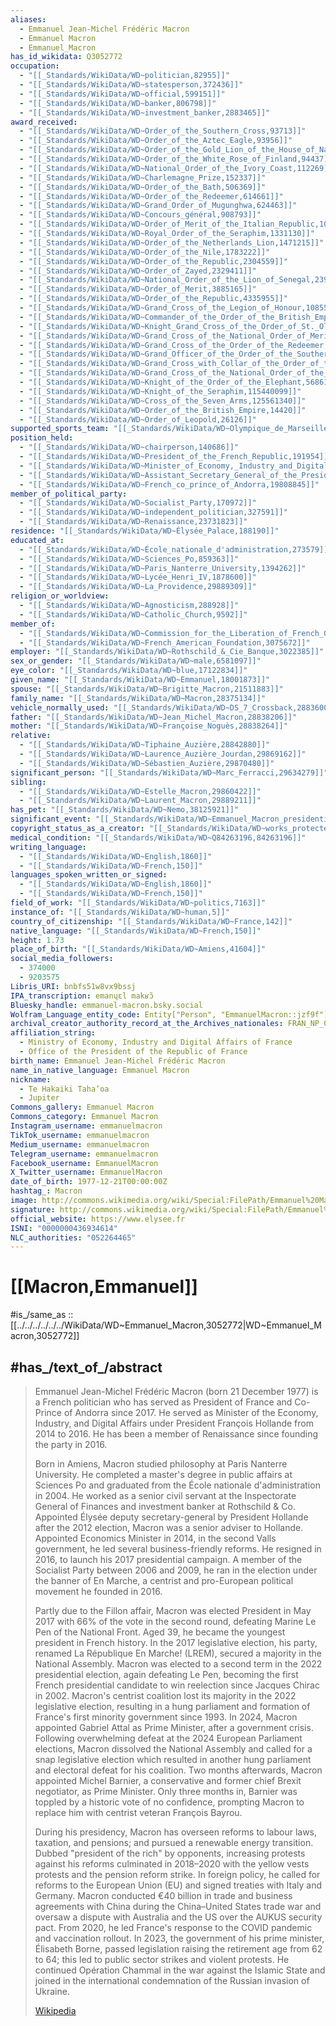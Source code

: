 ```yaml
---
aliases:
  - Emmanuel Jean-Michel Frédéric Macron
  - Emmanuel Macron
  - Emmanuel_Macron
has_id_wikidata: Q3052772
occupation:
  - "[[_Standards/WikiData/WD~politician,82955]]"
  - "[[_Standards/WikiData/WD~statesperson,372436]]"
  - "[[_Standards/WikiData/WD~official,599151]]"
  - "[[_Standards/WikiData/WD~banker,806798]]"
  - "[[_Standards/WikiData/WD~investment_banker,2883465]]"
award_received:
  - "[[_Standards/WikiData/WD~Order_of_the_Southern_Cross,93713]]"
  - "[[_Standards/WikiData/WD~Order_of_the_Aztec_Eagle,93956]]"
  - "[[_Standards/WikiData/WD~Order_of_the_Gold_Lion_of_the_House_of_Nassau,93976]]"
  - "[[_Standards/WikiData/WD~Order_of_the_White_Rose_of_Finland,94437]]"
  - "[[_Standards/WikiData/WD~National_Order_of_the_Ivory_Coast,112269]]"
  - "[[_Standards/WikiData/WD~Charlemagne_Prize,152337]]"
  - "[[_Standards/WikiData/WD~Order_of_the_Bath,506369]]"
  - "[[_Standards/WikiData/WD~Order_of_the_Redeemer,614661]]"
  - "[[_Standards/WikiData/WD~Grand_Order_of_Mugunghwa,624463]]"
  - "[[_Standards/WikiData/WD~Concours_général,908793]]"
  - "[[_Standards/WikiData/WD~Order_of_Merit_of_the_Italian_Republic,1059569]]"
  - "[[_Standards/WikiData/WD~Royal_Order_of_the_Seraphim,1331130]]"
  - "[[_Standards/WikiData/WD~Order_of_the_Netherlands_Lion,1471215]]"
  - "[[_Standards/WikiData/WD~Order_of_the_Nile,1783222]]"
  - "[[_Standards/WikiData/WD~Order_of_the_Republic,2304559]]"
  - "[[_Standards/WikiData/WD~Order_of_Zayed,2329411]]"
  - "[[_Standards/WikiData/WD~National_Order_of_the_Lion_of_Senegal,2399188]]"
  - "[[_Standards/WikiData/WD~Order_of_Merit,3885165]]"
  - "[[_Standards/WikiData/WD~Order_of_the_Republic,4335955]]"
  - "[[_Standards/WikiData/WD~Grand_Cross_of_the_Legion_of_Honour,10855226]]"
  - "[[_Standards/WikiData/WD~Commander_of_the_Order_of_the_British_Empire,12201477]]"
  - "[[_Standards/WikiData/WD~Knight_Grand_Cross_of_the_Order_of_St._Olav,13377518]]"
  - "[[_Standards/WikiData/WD~Grand_Cross_of_the_National_Order_of_Merit,13422143]]"
  - "[[_Standards/WikiData/WD~Grand_Cross_of_the_Order_of_the_Redeemer,21450802]]"
  - "[[_Standards/WikiData/WD~Grand_Officer_of_the_Order_of_the_Southern_Cross,22058252]]"
  - "[[_Standards/WikiData/WD~Grand_Cross_with_Collar_of_the_Order_of_the_White_Rose_of_Finland,23769799]]"
  - "[[_Standards/WikiData/WD~Grand_Cross_of_the_National_Order_of_the_Lion,26242431]]"
  - "[[_Standards/WikiData/WD~Knight_of_the_Order_of_the_Elephant,56861795]]"
  - "[[_Standards/WikiData/WD~Knight_of_the_Seraphim,115440099]]"
  - "[[_Standards/WikiData/WD~Cross_of_the_Seven_Arms,125561340]]"
  - "[[_Standards/WikiData/WD~Order_of_the_British_Empire,14420]]"
  - "[[_Standards/WikiData/WD~Order_of_Leopold,26126]]"
supported_sports_team: "[[_Standards/WikiData/WD~Olympique_de_Marseille,132885]]"
position_held:
  - "[[_Standards/WikiData/WD~chairperson,140686]]"
  - "[[_Standards/WikiData/WD~President_of_the_French_Republic,191954]]"
  - "[[_Standards/WikiData/WD~Minister_of_Economy,_Industry_and_Digital,17618126]]"
  - "[[_Standards/WikiData/WD~Assistant_Secretary_General_of_the_Presidency_of_the_French_Republic,17618189]]"
  - "[[_Standards/WikiData/WD~French_co_prince_of_Andorra,19808845]]"
member_of_political_party:
  - "[[_Standards/WikiData/WD~Socialist_Party,170972]]"
  - "[[_Standards/WikiData/WD~independent_politician,327591]]"
  - "[[_Standards/WikiData/WD~Renaissance,23731823]]"
residence: "[[_Standards/WikiData/WD~Élysée_Palace,188190]]"
educated_at:
  - "[[_Standards/WikiData/WD~École_nationale_d'administration,273579]]"
  - "[[_Standards/WikiData/WD~Sciences_Po,859363]]"
  - "[[_Standards/WikiData/WD~Paris_Nanterre_University,1394262]]"
  - "[[_Standards/WikiData/WD~Lycée_Henri_IV,1878600]]"
  - "[[_Standards/WikiData/WD~La_Providence,29889309]]"
religion_or_worldview:
  - "[[_Standards/WikiData/WD~Agnosticism,288928]]"
  - "[[_Standards/WikiData/WD~Catholic_Church,9592]]"
member_of:
  - "[[_Standards/WikiData/WD~Commission_for_the_Liberation_of_French_Growth,2986712]]"
  - "[[_Standards/WikiData/WD~French_American_Foundation,3075672]]"
employer: "[[_Standards/WikiData/WD~Rothschild_&_Cie_Banque,3022385]]"
sex_or_gender: "[[_Standards/WikiData/WD~male,6581097]]"
eye_color: "[[_Standards/WikiData/WD~blue,17122834]]"
given_name: "[[_Standards/WikiData/WD~Emmanuel,18001873]]"
spouse: "[[_Standards/WikiData/WD~Brigitte_Macron,21511883]]"
family_name: "[[_Standards/WikiData/WD~Macron,28375134]]"
vehicle_normally_used: "[[_Standards/WikiData/WD~DS_7_Crossback,28836003]]"
father: "[[_Standards/WikiData/WD~Jean_Michel_Macron,28838206]]"
mother: "[[_Standards/WikiData/WD~Françoise_Noguès,28838264]]"
relative:
  - "[[_Standards/WikiData/WD~Tiphaine_Auzière,28842880]]"
  - "[[_Standards/WikiData/WD~Laurence_Auzière_Jourdan,29869162]]"
  - "[[_Standards/WikiData/WD~Sébastien_Auzière,29870480]]"
significant_person: "[[_Standards/WikiData/WD~Marc_Ferracci,29634279]]"
sibling:
  - "[[_Standards/WikiData/WD~Estelle_Macron,29860422]]"
  - "[[_Standards/WikiData/WD~Laurent_Macron,29889211]]"
has_pet: "[[_Standards/WikiData/WD~Nemo,38125921]]"
significant_event: "[[_Standards/WikiData/WD~Emmanuel_Macron_presidential_campaign,_2017,54870847]]"
copyright_status_as_a_creator: "[[_Standards/WikiData/WD~works_protected_by_copyrights,73555012]]"
medical_condition: "[[_Standards/WikiData/WD~Q84263196,84263196]]"
writing_language:
  - "[[_Standards/WikiData/WD~English,1860]]"
  - "[[_Standards/WikiData/WD~French,150]]"
languages_spoken_written_or_signed:
  - "[[_Standards/WikiData/WD~English,1860]]"
  - "[[_Standards/WikiData/WD~French,150]]"
field_of_work: "[[_Standards/WikiData/WD~politics,7163]]"
instance_of: "[[_Standards/WikiData/WD~human,5]]"
country_of_citizenship: "[[_Standards/WikiData/WD~France,142]]"
native_language: "[[_Standards/WikiData/WD~French,150]]"
height: 1.73
place_of_birth: "[[_Standards/WikiData/WD~Amiens,41604]]"
social_media_followers:
  - 374000
  - 9203575
Libris_URI: bnbfs51w8vx9bssj
IPA_transcription: emanɥɛl makʁɔ̃
Bluesky_handle: emmanuel-macron.bsky.social
Wolfram_Language_entity_code: Entity["Person", "EmmanuelMacron::jzf9f"]
archival_creator_authority_record_at_the_Archives_nationales: FRAN_NP_051360
affiliation_string:
  - Ministry of Economy, Industry and Digital Affairs of France
  - Office of the President of the Republic of France
birth_name: Emmanuel Jean-Michel Frédéric Macron
name_in_native_language: Emmanuel Macron
nickname:
  - Te Hakaiki Taha’oa
  - Jupiter
Commons_gallery: Emmanuel Macron
Commons_category: Emmanuel Macron
Instagram_username: emmanuelmacron
TikTok_username: emmanuelmacron
Medium_username: emmanuelmacron
Telegram_username: emmanuelmacron
Facebook_username: EmmanuelMacron
X_Twitter_username: EmmanuelMacron
date_of_birth: 1977-12-21T00:00:00Z
hashtag_: Macron
image: http://commons.wikimedia.org/wiki/Special:FilePath/Emmanuel%20Macron%20-%20June%202025.jpg
signature: http://commons.wikimedia.org/wiki/Special:FilePath/Emmanuel%20Macron%20signature.svg
official_website: https://www.elysee.fr
ISNI: "0000000436934614"
NLC_authorities: "052264465"
---
```


# [[Macron,Emmanuel]] 

#is_/same_as :: [[../../../../../../WikiData/WD~Emmanuel_Macron,3052772|WD~Emmanuel_Macron,3052772]] 

## #has_/text_of_/abstract 

> Emmanuel Jean-Michel Frédéric Macron (born 21 December 1977) 
> is a French politician who has served as President of France and Co-Prince of Andorra since 2017. 
> He served as Minister of the Economy, Industry, and Digital Affairs under President François Hollande from 2014 to 2016. He has been a member of Renaissance since founding the party in 2016.
>
> Born in Amiens, Macron studied philosophy at Paris Nanterre University. He completed a master's degree in public affairs at Sciences Po and graduated from the École nationale d'administration in 2004. He worked as a senior civil servant at the Inspectorate General of Finances and investment banker at Rothschild & Co. Appointed Élysée deputy secretary-general by President Hollande after the 2012 election, Macron was a senior adviser to Hollande. Appointed Economics Minister in 2014, in the second Valls government, he led several business-friendly reforms. He resigned in 2016, to launch his 2017 presidential campaign. A member of the Socialist Party between 2006 and 2009, he ran in the election under the banner of En Marche, a centrist and pro-European political movement he founded in 2016.
>
> Partly due to the Fillon affair, Macron was elected President in May 2017 with 66% of the vote in the second round, defeating Marine Le Pen of the National Front. Aged 39, he became the youngest president in French history. In the 2017 legislative election, his party, renamed La République En Marche! (LREM), secured a majority in the National Assembly. Macron was elected to a second term in the 2022 presidential election, again defeating Le Pen, becoming the first French presidential candidate to win reelection since Jacques Chirac in 2002. Macron's centrist coalition lost its majority in the 2022 legislative election, resulting in a hung parliament and formation of France's first minority government since 1993. In 2024, Macron appointed Gabriel Attal as Prime Minister, after a government crisis. Following overwhelming defeat at the 2024 European Parliament elections, Macron dissolved the National Assembly and called for a snap legislative election which resulted in another hung parliament and electoral defeat for his coalition. Two months afterwards, Macron appointed Michel Barnier, a conservative and former chief Brexit negotiator, as Prime Minister. Only three months in, Barnier was toppled by a historic vote of no confidence, prompting Macron to replace him with centrist veteran François Bayrou.
>
> During his presidency, Macron has overseen reforms to labour laws, taxation, and pensions; and pursued a renewable energy transition. Dubbed "president of the rich" by opponents, increasing protests against his reforms culminated in 2018–2020 with the yellow vests protests and the pension reform strike. In foreign policy, he called for reforms to the European Union (EU) and signed treaties with Italy and Germany. Macron conducted €40 billion in trade and business agreements with China during the China–United States trade war and oversaw a dispute with Australia and the US over the AUKUS security pact. From 2020, he led France's response to the COVID pandemic and vaccination rollout. In 2023, the government of his prime minister, Élisabeth Borne, passed legislation raising the retirement age from 62 to 64; this led to public sector strikes and violent protests. He continued Opération Chammal in the war against the Islamic State and joined in the international condemnation of the Russian invasion of Ukraine.
>
> [Wikipedia](https://en.wikipedia.org/wiki/Emmanuel%20Macron) 

